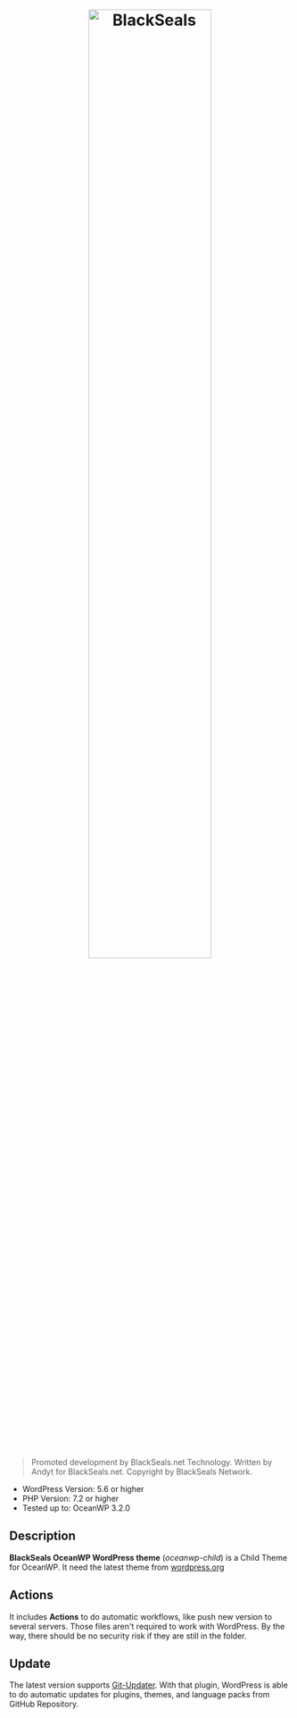 <h1 align="center">
  <a href="https://blackseals.net">
    <img src="https://blackseals.net/features/blackseals.png" width=66% alt="BlackSeals">
  </a>
</h1>

> Promoted development by BlackSeals.net Technology.
> Written by Andyt for BlackSeals.net.
> Copyright by BlackSeals Network.

* WordPress Version: 5.6 or higher
* PHP Version: 7.2 or higher
* Tested up to: OceanWP 3.2.0


## Description

**BlackSeals OceanWP WordPress theme** (_oceanwp-child_) is a Child Theme for OceanWP. It need the latest theme from 
[wordpress.org](https://wordpress.org/themes/oceanwp/)
 
## Actions

It includes **Actions** to do automatic workflows, like push new version to several servers. Those files aren't required to work with WordPress. By the way, there should be no security risk if they are still in the folder.

## Update

The latest version supports [Git-Updater](https://github.com/afragen/git-updater). With that plugin, WordPress is able to do automatic updates for plugins, themes, and language packs from GitHub Repository.
